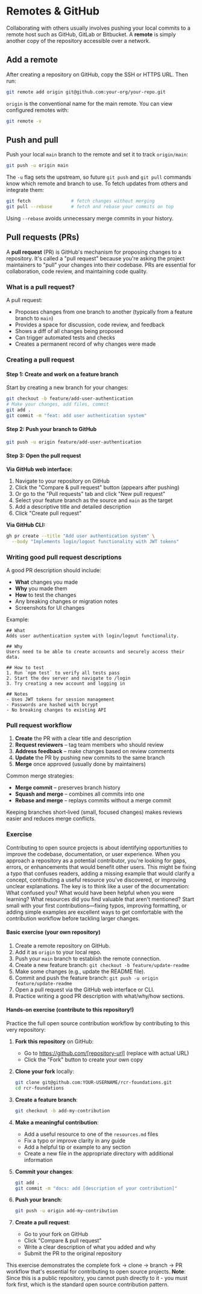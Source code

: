 # Remotes & GitHub

Collaborating with others usually involves pushing your local commits to
a remote host such as GitHub, GitLab or Bitbucket.  A **remote** is
simply another copy of the repository accessible over a network.

## Add a remote

After creating a repository on GitHub, copy the SSH or HTTPS URL.  Then
run:

```bash
git remote add origin git@github.com:your‑org/your‑repo.git
```

`origin` is the conventional name for the main remote.  You can view
configured remotes with:

```bash
git remote -v
```

## Push and pull

Push your local `main` branch to the remote and set it to track
`origin/main`:

```bash
git push -u origin main
```

The `-u` flag sets the upstream, so future `git push` and `git pull`
commands know which remote and branch to use.  To fetch updates from
others and integrate them:

```bash
git fetch               # fetch changes without merging
git pull --rebase       # fetch and rebase your commits on top
```

Using `--rebase` avoids unnecessary merge commits in your history.

## Pull requests (PRs)

A **pull request** (PR) is GitHub's mechanism for proposing changes to a
repository.  It's called a "pull request" because you're asking the
project maintainers to "pull" your changes into their codebase.  PRs
are essential for collaboration, code review, and maintaining code
quality.

### What is a pull request?

A pull request:
* Proposes changes from one branch to another (typically from a feature
  branch to `main`)
* Provides a space for discussion, code review, and feedback
* Shows a diff of all changes being proposed
* Can trigger automated tests and checks
* Creates a permanent record of why changes were made

### Creating a pull request

#### Step 1: Create and work on a feature branch

Start by creating a new branch for your changes:

```bash
git checkout -b feature/add-user-authentication
# Make your changes, add files, commit
git add .
git commit -m "feat: add user authentication system"
```

#### Step 2: Push your branch to GitHub

```bash
git push -u origin feature/add-user-authentication
```

#### Step 3: Open the pull request

**Via GitHub web interface:**
1. Navigate to your repository on GitHub
2. Click the "Compare & pull request" button (appears after pushing)
3. Or go to the "Pull requests" tab and click "New pull request"
4. Select your feature branch as the source and `main` as the target
5. Add a descriptive title and detailed description
6. Click "Create pull request"

**Via GitHub CLI:**
```bash
gh pr create --title "Add user authentication system" \
  --body "Implements login/logout functionality with JWT tokens"
```

### Writing good pull request descriptions

A good PR description should include:
* **What** changes you made
* **Why** you made them
* **How** to test the changes
* Any breaking changes or migration notes
* Screenshots for UI changes

Example:
```
## What
Adds user authentication system with login/logout functionality.

## Why
Users need to be able to create accounts and securely access their data.

## How to test
1. Run `npm test` to verify all tests pass
2. Start the dev server and navigate to /login
3. Try creating a new account and logging in

## Notes
- Uses JWT tokens for session management
- Passwords are hashed with bcrypt
- No breaking changes to existing API
```

### Pull request workflow

1. **Create** the PR with a clear title and description
2. **Request reviewers** – tag team members who should review
3. **Address feedback** – make changes based on review comments
4. **Update** the PR by pushing new commits to the same branch
5. **Merge** once approved (usually done by maintainers)

Common merge strategies:
* **Merge commit** – preserves branch history
* **Squash and merge** – combines all commits into one
* **Rebase and merge** – replays commits without a merge commit

Keeping branches short‑lived (small, focused changes) makes reviews
easier and reduces merge conflicts.

### Exercise

Contributing to open source projects is about identifying opportunities to improve the codebase, documentation, or user experience. When you approach a repository as a potential contributor, you're looking for gaps, errors, or enhancements that would benefit other users. This might be fixing a typo that confuses readers, adding a missing example that would clarify a concept, contributing a useful resource you've discovered, or improving unclear explanations. The key is to think like a user of the documentation: What confused you? What would have been helpful when you were learning? What resources did you find valuable that aren't mentioned? Start small with your first contributions—fixing typos, improving formatting, or adding simple examples are excellent ways to get comfortable with the contribution workflow before tackling larger changes.

#### Basic exercise (your own repository)
1. Create a remote repository on GitHub.
2. Add it as `origin` to your local repo.
3. Push your `main` branch to establish the remote connection.
4. Create a new feature branch: `git checkout -b feature/update-readme`
5. Make some changes (e.g., update the README file).
6. Commit and push the feature branch: `git push -u origin feature/update-readme`
7. Open a pull request via the GitHub web interface or CLI.
8. Practice writing a good PR description with what/why/how sections.

#### Hands-on exercise (contribute to this repository!)
Practice the full open source contribution workflow by contributing to this very repository:

1. **Fork this repository** on GitHub:
   - Go to https://github.com/[repository-url] (replace with actual URL)
   - Click the "Fork" button to create your own copy

2. **Clone your fork** locally:
   ```bash
   git clone git@github.com:YOUR-USERNAME/rcr-foundations.git
   cd rcr-foundations
   ```

3. **Create a feature branch**:
   ```bash
   git checkout -b add-my-contribution
   ```

4. **Make a meaningful contribution**:
   - Add a useful resource to one of the `resources.md` files
   - Fix a typo or improve clarity in any guide
   - Add a helpful tip or example to any section
   - Create a new file in the appropriate directory with additional information

5. **Commit your changes**:
   ```bash
   git add .
   git commit -m "docs: add [description of your contribution]"
   ```

6. **Push your branch**:
   ```bash
   git push -u origin add-my-contribution
   ```

7. **Create a pull request**:
   - Go to your fork on GitHub
   - Click "Compare & pull request"
   - Write a clear description of what you added and why
   - Submit the PR to the original repository

This exercise demonstrates the complete fork → clone → branch → PR workflow that's essential for contributing to open source projects. **Note**: Since this is a public repository, you cannot push directly to it - you must fork first, which is the standard open source contribution pattern.
